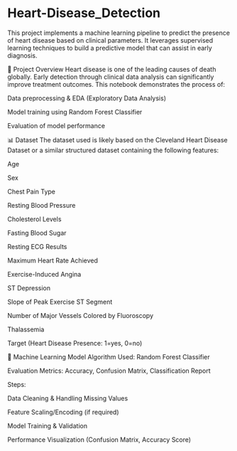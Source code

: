 # Heart-Disease_Detection
This project implements a machine learning pipeline to predict the presence of heart disease based on clinical parameters. It leverages supervised learning techniques to build a predictive model that can assist in early diagnosis.

📝 Project Overview
Heart disease is one of the leading causes of death globally. Early detection through clinical data analysis can significantly improve treatment outcomes. This notebook demonstrates the process of:

Data preprocessing & EDA (Exploratory Data Analysis)

Model training using Random Forest Classifier

Evaluation of model performance

📊 Dataset
The dataset used is likely based on the Cleveland Heart Disease Dataset or a similar structured dataset containing the following features:

Age

Sex

Chest Pain Type

Resting Blood Pressure

Cholesterol Levels

Fasting Blood Sugar

Resting ECG Results

Maximum Heart Rate Achieved

Exercise-Induced Angina

ST Depression

Slope of Peak Exercise ST Segment

Number of Major Vessels Colored by Fluoroscopy

Thalassemia

Target (Heart Disease Presence: 1=yes, 0=no)


🧠 Machine Learning Model
Algorithm Used: Random Forest Classifier

Evaluation Metrics: Accuracy, Confusion Matrix, Classification Report

Steps:

Data Cleaning & Handling Missing Values

Feature Scaling/Encoding (if required)

Model Training & Validation

Performance Visualization (Confusion Matrix, Accuracy Score)
